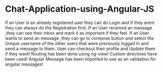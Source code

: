 # Chat-Application-using-Angular-JS

If an User is an already registered user they can do Login and if they arent they can always do the Registration first.
If an User received an message ,they can see their inbox and mark it as important if they feel.
If an User wants to send an message ,they can go to compose button and select the Unique username of the other users that were previously logged In and send a message to them.
User can checkout their profile and Update them if they want!
Routing has been done using ng-view!
Custom directives have been used!
Angular Message has been imported to use as an validation for angular messages!
